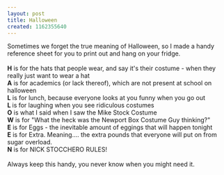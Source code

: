 ```yaml
---
layout: post
title: Halloween
created: 1162355640
---
```

<p>Sometimes we forget the true meaning of Halloween, so I made a handy reference sheet for you to print out and hang on your fridge.<br />
	<br />
	<span style="font-weight: bold;">H</span> is for the hats that people wear, and say it&#39;s their costume - when they really just want to wear a hat<br />
	<span style="font-weight: bold;">A</span> is for academics (or lack thereof), which are not present at school on halloween<br />
	<span style="font-weight: bold;">L</span> is for lunch, because everyone looks at you funny when you go out<br />
	<span style="font-weight: bold;">L </span>is for laughing when you see ridiculous costumes<br />
	<span style="font-weight: bold;">O</span> is what I said when I saw the Mike Stock Costume<br />
	<span style="font-weight: bold;">W</span> is for &quot;What the heck was the Newport Box Costume Guy thinking?&quot;<br />
	<span style="font-weight: bold;">E</span> is for Eggs - the inevitable amount of eggings that will happen tonight<br />
	<span style="font-weight: bold;">E</span> is for Extra. Meaning.... the extra pounds that everyone will put on from sugar overload.<br />
	<span style="font-weight: bold;">N</span> is for NICK STOCCHERO RULES!<br />
	<br />
	Always keep this handy, you never know when you might need it.</p>
